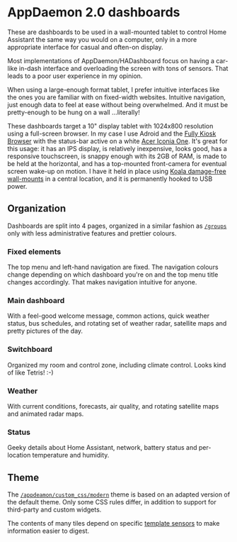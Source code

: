 # AppDaemon 2.0 dashboards

These are dashboards to be used in a wall-mounted tablet to control Home Assistant the same way you would on a computer, only in a more appropriate interface for casual and often-on display.

Most implementations of AppDaemon/HADashboard focus on having a car-like in-dash interface and overloading the screen with tons of sensors. That leads to a poor user experience in my opinion.

When using a large-enough format tablet, I prefer intuitive interfaces like the ones you are familiar with on fixed-width websites. Intuitive navigation, just enough data to feel at ease without being overwhelmed. And it must be pretty-enough to be hung on a wall ...literally!

These dashboards target a 10" display tablet with 1024x800 resolution using a full-screen browser. In my case I use Adroid and the [Fully Kiosk Browser](http://www.ozerov.de/fully-kiosk-browser/) with the status-bar active on a white [Acer Iconia One](https://www.acer.com/ac/en/CA/content/series/iconiaone10). It's great for this usage: it has an IPS display, is relatively inexpensive, looks good, has a responsive touchscreen, is snappy enough with its 2GB of RAM, is made to be held at the horizontal, and has a top-mounted front-camera for eventual screen wake-up on motion. I have it held in place using [Koala damage-free wall-mounts](https://www.dockem.com/category-s/1861.htm) in a central location, and it is permanently hooked to USB power.


## Organization

Dashboards are split into 4 pages, organized in a similar fashion as [`/groups`](../../groups) only with less administrative features and prettier colours.


### Fixed elements

The top menu and left-hand navigation are fixed. The navigation colours change depending on which dashboard you're on and the top menu title changes accordingly. That makes navigation intuitive for anyone.


### Main dashboard

With a feel-good welcome message, common actions, quick weather status, bus schedules, and rotating set of weather radar, satellite maps and pretty pictures of the day.


### Switchboard

Organized my room and control zone, including climate control. Looks kind of like Tetris! :-)


### Weather

With current conditions, forecasts, air quality, and rotating satellite maps and animated radar maps.


### Status

Geeky details about Home Assistant, network, battery status and per-location temperature and humidity.


## Theme

The [`/appdeamon/custom_css/modern`](../custom_css/modern) theme is based on an adapted version of the default theme. Only some CSS rules differ, in addition to support for third-party and custom widgets.

The contents of many tiles depend on specific [template sensors](../../sensors) to make information easier to digest.

